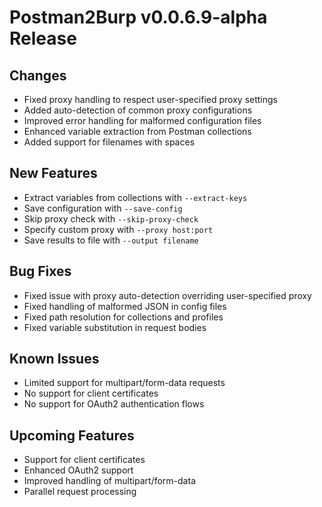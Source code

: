 # Postman2Burp v0.0.6.9-alpha Release

## Changes

- Fixed proxy handling to respect user-specified proxy settings
- Added auto-detection of common proxy configurations
- Improved error handling for malformed configuration files
- Enhanced variable extraction from Postman collections
- Added support for filenames with spaces

## New Features

- Extract variables from collections with `--extract-keys`
- Save configuration with `--save-config`
- Skip proxy check with `--skip-proxy-check`
- Specify custom proxy with `--proxy host:port`
- Save results to file with `--output filename`


## Bug Fixes

- Fixed issue with proxy auto-detection overriding user-specified proxy
- Fixed handling of malformed JSON in config files
- Fixed path resolution for collections and profiles
- Fixed variable substitution in request bodies

## Known Issues

- Limited support for multipart/form-data requests
- No support for client certificates
- No support for OAuth2 authentication flows

## Upcoming Features

- Support for client certificates
- Enhanced OAuth2 support
- Improved handling of multipart/form-data
- Parallel request processing 